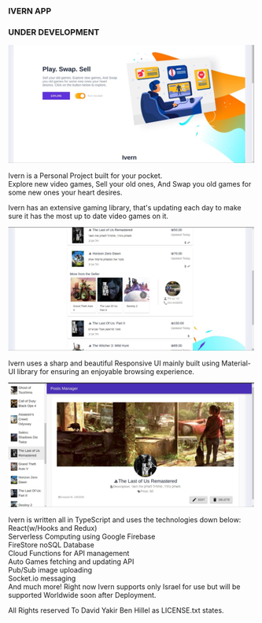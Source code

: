 ### IVERN APP

### UNDER DEVELOPMENT

<img src='./src/components/dashboard/dist/images/IMG_0003.jpg' alt='' width='500px'/>

Ivern is a Personal Project built for your pocket.<br/>
 Explore new video games, Sell your old ones, And Swap you old games for
some new ones your heart desires.

Ivern has an extensive gaming library, that's updating each day to make sure it has the most up to date video games on it.

<img src='./src/components/dashboard/dist/images/IMG_0001.jpg' alt='' width='500px'/>

Ivern uses a sharp and beautiful Responsive UI mainly built using Material-UI library
for ensuring an enjoyable browsing experience.

<img src='./src/components/dashboard/dist/images/IMG_0004.jpg' alt='' width='500px'/>

Ivern is written all in TypeScript and uses the technologies down below:<br/>
React(w/Hooks and Redux)<br/>
Serverless Computing using Google Firebase<br/>
FireStore noSQL Database<br/>
Cloud Functions for API management<br/>
Auto Games fetching and updating API<br/>
Pub/Sub image uploading<br/>
Socket.io messaging<br/>
And much more!
Right now Ivern supports only Israel for use but will be supported Worldwide soon after Deployment.<br/>

All Rights reserved To David Yakir Ben Hillel as LICENSE.txt states.

